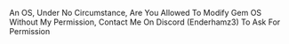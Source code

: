An OS, Under No Circumstance, Are You Allowed To Modify Gem OS Without My Permission, Contact Me On Discord (Enderhamz3) To Ask For Permission
